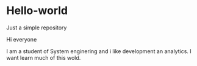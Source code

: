 # Hello-world

Just a simple repository

Hi everyone

I am a student of System enginering and i like development an analytics.
I want learn much of this wold.

